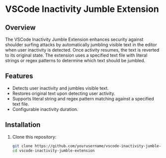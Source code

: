 # VSCode Inactivity Jumble Extension

## Overview

The VSCode Inactivity Jumble Extension enhances security against shoulder surfing attacks by automatically jumbling visible text in the editor when user inactivity is detected. Once activity resumes, the text is reverted to its original state. The extension uses a specified text file with literal strings or regex patterns to determine which text should be jumbled.

## Features

- Detects user inactivity and jumbles visible text.
- Restores original text upon detecting user activity.
- Supports literal string and regex pattern matching against a specified text file.
- Configurable inactivity duration.

## Installation

1. Clone this repository:
   ```bash
   git clone https://github.com/yourusername/vscode-inactivity-jumble-extension.git
   cd vscode-inactivity-jumble-extension
